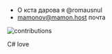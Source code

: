 
- О кста дарова я @romausnul
- mamonov@mamon.host почта

![contributions](https://user-images.githubusercontent.com/119739400/211413047-2a5e5261-2bb8-431f-b1a1-15c65c1f83d4.svg)


C# love




<!---
romausnul/romausnul is a ✨ special ✨ repository because its `README.md` (this file) appears on your GitHub profile.
You can click the Preview link to take a look at your changes.
--->
